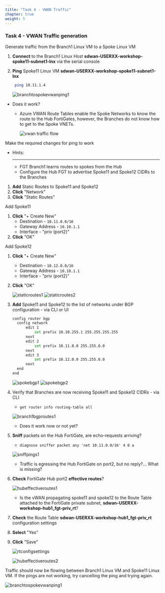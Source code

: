 ```yaml
---
title: "Task 4 - VWAN Traffic"
chapter: true
weight: 5
---
```


### Task 4 - VWAN Traffic generation

Generate traffic from the Branch1 Linux VM to a Spoke Linux VM

1. **Connect** to the Branch1 Linux Host **sdwan-USERXX-workshop-spoke11-subnet1-lnx** via the serial console
1. **Ping** Spoke11 Linux VM **sdwan-USERXX-workshop-spoke11-subnet1-lnx**

    ```bash
     ping 10.11.1.4
    ```

    ![branchtospokevwanping1](https://raw.githubusercontent.com/FortinetSecDevOps/technical-recipe-azure-sdwan/main/images/branch-to-spoke-vwan-ping-01.jpg)

* Does it work?
  * Azure VWAN Route Tables enable the Spoke Networks to know the route to the Hub FortiGates, however, the Branches do not know how to get to the Spoke VNETs.

    ![vwan traffic flow](https://raw.githubusercontent.com/FortinetSecDevOps/technical-recipe-azure-sdwan/main/images/vwan-traffic1.jpg)  

Make the required changes for ping to work

* Hints:
  ***

  * FGT Branch1 learns routes to spokes from the Hub
  * Configure the Hub FGT to advertise Spoke11 and Spoke12 CIDRs to the Branches

1. **Add** Static Routes to Spoke11 and Spoke12
1. **Click** "Network"
1. **Click** "Static Routes"

Add Spoke11

1. **Click** "+ Create New"
    * Destination - `10.11.0.0/16`
    * Gateway Address - `10.10.1.1`
    * Interface - "priv (port2)"
1. **Click** "OK"

Add Spoke12

1. **Click** "+ Create New"
    * Destination - `10.12.0.0/16`
    * Gateway Address - `10.10.1.1`
    * Interface - "priv (port2)"
1. **Click** "OK"

    ![staticroutes1](https://raw.githubusercontent.com/FortinetSecDevOps/technical-recipe-azure-sdwan/main/images/static-routes-01.jpg)
    ![staticroutes2](https://raw.githubusercontent.com/FortinetSecDevOps/technical-recipe-azure-sdwan/main/images/static-routes-02.jpg)

1. **Add** Spoke11 and Spoke12 to the list of networks under BGP configuration - via CLI or UI

    ```bash
    config router bgp
      config network
          edit 1
              set prefix 10.10.255.1 255.255.255.255
          next
          edit 2
              set prefix 10.11.0.0 255.255.0.0
          next
          edit 3
              set prefix 10.12.0.0 255.255.0.0
          next
      end
    end
    ```

    ![spokebgp1](https://raw.githubusercontent.com/FortinetSecDevOps/technical-recipe-azure-sdwan/main/images/spokebgp-01.jpg)
    ![spokebgp2](https://raw.githubusercontent.com/FortinetSecDevOps/technical-recipe-azure-sdwan/main/images/spokebgp-02.jpg)

1. Verify that Branches are now receiving Spoke11 and Spoke12 CIDRs - via CLI
    * `get router info routing-table all`

    ![branch1bgproutes1](https://raw.githubusercontent.com/FortinetSecDevOps/technical-recipe-azure-sdwan/main/images/branch1bgp-01.jpg)

    * Does it work now or not yet?

1. **Sniff** packets on the Hub FortiGate, are echo-requests arriving?  
    * `diagnose sniffer packet any 'net 10.11.0.0/16' 4 0 a`

    ![sniffpings1](https://raw.githubusercontent.com/FortinetSecDevOps/technical-recipe-azure-sdwan/main/images/sniffpings-01.jpg)

    * Traffic is egressing the Hub FortiGate on port2, but no reply?... What is missing?  

1. **Check** FortiGate Hub port2 **effective routes**?

    ![hubeffectiveroutes1](https://raw.githubusercontent.com/FortinetSecDevOps/technical-recipe-azure-sdwan/main/images/hub-effective-routes-01.jpg)

    * Is the vWAN propagating spoke11 and spoke12 to the Route Table attached to the FortiGate private subnet, **sdwan-USERXX-workshop-hub1_fgt-priv_rt**?

1. **Check** the Route Table  **sdwan-USERXX-workshop-hub1_fgt-priv_rt** configuration settings
1. **Select** "Yes"
1. **Click** "Save"

    ![rtconfigsettings](https://raw.githubusercontent.com/FortinetSecDevOps/technical-recipe-azure-sdwan/main/images/rt-config-settings-01.jpg)

    ![hubeffectiveroutes2](https://raw.githubusercontent.com/FortinetSecDevOps/technical-recipe-azure-sdwan/main/images/hub-effective-routes-02.jpg)

Traffic should now be flowing between Branch1 Linux VM and Spoke11 Linux VM.  If the pings are not working, try cancelling the ping and trying again.

  ![branchtospokevwanping1](https://raw.githubusercontent.com/FortinetSecDevOps/technical-recipe-azure-sdwan/main/images/branch-to-spoke-vwan-ping-01.jpg)
